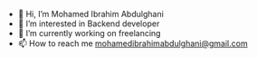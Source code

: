 - 👋 Hi, I’m Mohamed Ibrahim Abdulghani 
- 👀 I’m interested in Backend developer 
- 🌱 I’m currently working on freelancing
- 📫 How to reach me mohamedibrahimabdulghani@gmail.com
